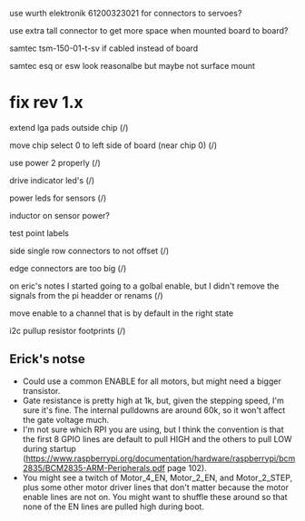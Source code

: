 
use wurth elektronik 61200323021 for connectors to servoes?

use extra tall connector to get more space when mounted board to board?

samtec tsm-150-01-t-sv if cabled instead of board

samtec esq or esw look reasonalbe but maybe not surface mount


# fix rev 1.x

extend lga pads outside chip (/)

move chip select 0 to left side of board (near chip 0) (/)

use power 2 properly (/)

drive indicator led's (/)

power leds for sensors (/)

inductor on sensor power?

test point labels

side single row connectors to not offset (/)

edge connectors are too big (/)

on eric's notes I started going to a golbal enable, but I didn't remove the signals from the pi headder or renams (/)

move enable to a channel that is by default in the right state 

i2c pullup resistor footprints (/)

## Erick's notse
* Could use a common ENABLE for all motors, but might need a bigger transistor.
* Gate resistance is pretty high at 1k, but, given the stepping speed, I'm sure it's fine. The internal pulldowns are around 60k, so it won't affect the gate voltage much.
* I'm not sure which RPI you are using, but I think the convention is that the first 8 GPIO lines are default to pull HIGH and the others to pull LOW during startup (https://www.raspberrypi.org/documentation/hardware/raspberrypi/bcm2835/BCM2835-ARM-Peripherals.pdf page 102).
 * You might see a twitch of Motor_4_EN, Motor_2_EN, and Motor_2_STEP, plus some other motor driver lines that don't matter because the motor enable lines are not on. You might want to shuffle these around so that none of the EN lines are pulled high during boot.
